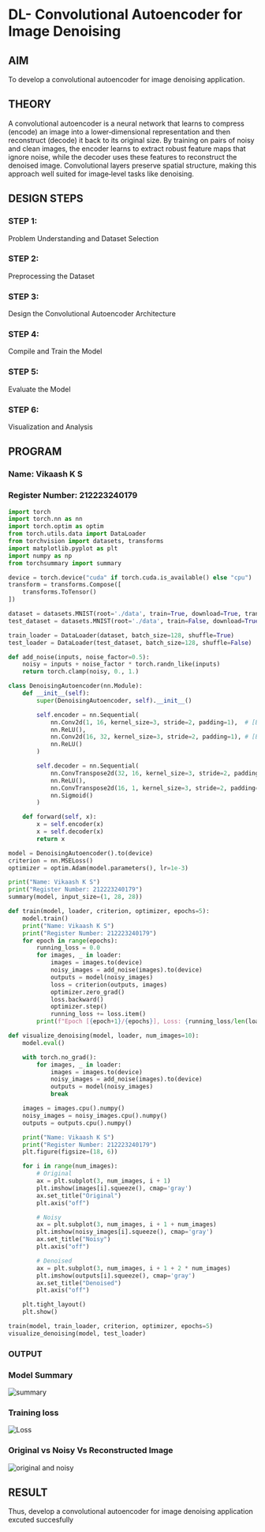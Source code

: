 # DL- Convolutional Autoencoder for Image Denoising
## AIM
To develop a convolutional autoencoder for image denoising application.

## THEORY
A convolutional autoencoder is a neural network that learns to compress (encode) an image into a lower‐dimensional representation and then reconstruct (decode) it back to its original size. By training on pairs of noisy and clean images, the encoder learns to extract robust feature maps that ignore noise, while the decoder uses these features to reconstruct the denoised image. Convolutional layers preserve spatial structure, making this approach well suited for image‐level tasks like denoising.

## DESIGN STEPS
### STEP 1: 
Problem Understanding and Dataset Selection

### STEP 2: 
Preprocessing the Dataset
 
### STEP 3: 
Design the Convolutional Autoencoder Architecture

### STEP 4: 
Compile and Train the Model

### STEP 5: 
Evaluate the Model

### STEP 6: 
Visualization and Analysis

## PROGRAM
### Name: Vikaash K S
### Register Number: 212223240179
```python
import torch
import torch.nn as nn
import torch.optim as optim
from torch.utils.data import DataLoader
from torchvision import datasets, transforms
import matplotlib.pyplot as plt
import numpy as np
from torchsummary import summary

device = torch.device("cuda" if torch.cuda.is_available() else "cpu")
transform = transforms.Compose([
    transforms.ToTensor()
])

dataset = datasets.MNIST(root='./data', train=True, download=True, transform=transform)
test_dataset = datasets.MNIST(root='./data', train=False, download=True, transform=transform)

train_loader = DataLoader(dataset, batch_size=128, shuffle=True)
test_loader = DataLoader(test_dataset, batch_size=128, shuffle=False)

def add_noise(inputs, noise_factor=0.5):
    noisy = inputs + noise_factor * torch.randn_like(inputs)
    return torch.clamp(noisy, 0., 1.)

class DenoisingAutoencoder(nn.Module):
    def __init__(self):
        super(DenoisingAutoencoder, self).__init__()

        self.encoder = nn.Sequential(
            nn.Conv2d(1, 16, kernel_size=3, stride=2, padding=1),  # [B, 16, 14, 14]
            nn.ReLU(),
            nn.Conv2d(16, 32, kernel_size=3, stride=2, padding=1), # [B, 32, 7, 7]
            nn.ReLU()
        )

        self.decoder = nn.Sequential(
            nn.ConvTranspose2d(32, 16, kernel_size=3, stride=2, padding=1, output_padding=1), 
            nn.ReLU(),
            nn.ConvTranspose2d(16, 1, kernel_size=3, stride=2, padding=1, output_padding=1),  
            nn.Sigmoid()
        )

    def forward(self, x):
        x = self.encoder(x)
        x = self.decoder(x)
        return x

model = DenoisingAutoencoder().to(device)
criterion = nn.MSELoss()
optimizer = optim.Adam(model.parameters(), lr=1e-3)

print("Name: Vikaash K S")
print("Register Number: 212223240179")
summary(model, input_size=(1, 28, 28))

def train(model, loader, criterion, optimizer, epochs=5):
    model.train()
    print("Name: Vikaash K S")
    print("Register Number: 212223240179")
    for epoch in range(epochs):
        running_loss = 0.0
        for images, _ in loader:
            images = images.to(device)
            noisy_images = add_noise(images).to(device)
            outputs = model(noisy_images)
            loss = criterion(outputs, images)
            optimizer.zero_grad()
            loss.backward()
            optimizer.step()
            running_loss += loss.item()
        print(f"Epoch [{epoch+1}/{epochs}], Loss: {running_loss/len(loader):.4f}")

def visualize_denoising(model, loader, num_images=10):
    model.eval()

    with torch.no_grad():
        for images, _ in loader:
            images = images.to(device)
            noisy_images = add_noise(images).to(device)
            outputs = model(noisy_images)
            break

    images = images.cpu().numpy()
    noisy_images = noisy_images.cpu().numpy()
    outputs = outputs.cpu().numpy()

    print("Name: Vikaash K S")
    print("Register Number: 212223240179")
    plt.figure(figsize=(18, 6))

    for i in range(num_images):
        # Original
        ax = plt.subplot(3, num_images, i + 1)
        plt.imshow(images[i].squeeze(), cmap='gray')
        ax.set_title("Original")
        plt.axis("off")

        # Noisy
        ax = plt.subplot(3, num_images, i + 1 + num_images)
        plt.imshow(noisy_images[i].squeeze(), cmap='gray')
        ax.set_title("Noisy")
        plt.axis("off")

        # Denoised
        ax = plt.subplot(3, num_images, i + 1 + 2 * num_images)
        plt.imshow(outputs[i].squeeze(), cmap='gray')
        ax.set_title("Denoised")
        plt.axis("off")

    plt.tight_layout()
    plt.show()

train(model, train_loader, criterion, optimizer, epochs=5)
visualize_denoising(model, test_loader)
```
### OUTPUT
### Model Summary
![summary](https://github.com/user-attachments/assets/fb7dce79-d75f-4869-b167-cf67195492a7)

### Training loss
![Loss](https://github.com/user-attachments/assets/d5fdf94f-5474-4516-83b6-8be87921e736)

### Original vs Noisy Vs Reconstructed Image
![original and noisy](https://github.com/user-attachments/assets/140626c7-447c-4cd0-aa79-e76ecf01a38c)

## RESULT
Thus, develop a convolutional autoencoder for image denoising application excuted succesfully
